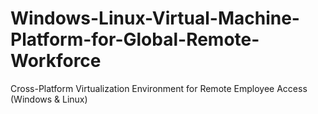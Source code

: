 # Windows-Linux-Virtual-Machine-Platform-for-Global-Remote-Workforce
Cross-Platform Virtualization Environment for Remote Employee Access (Windows &amp; Linux)

